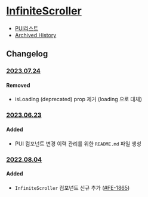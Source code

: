 # [InfiniteScroller](https://rxc.atlassian.net/browse/FE-1865)
  * [PUI리스트](../README.md)
  * [Archived History](https://www.notion.so/rxc/InfiniteScroller-f48cc6c27ca24ce6b168879fed23be99?pvs=4)

## Changelog

### [2023.07.24](https://rxc.atlassian.net/browse/FE-3308)
#### Removed
  * isLoading (deprecated) prop 제거 (loading 으로 대체)

### [2023.06.23](https://rxc.atlassian.net/browse/FE-3326)
#### Added 
  * PUI 컴포넌트 변경 이력 관리를 위한 `README.md` 파일 생성

### [2022.08.04](https://github.com/rxcompany/fe-mobile/commit/458b7a58b55564367d70e96e6751fd8c55e7f07a)
#### Added 
  * `InfiniteScroller` 컴포넌트 신규 추가 ([#FE-1865](https://rxc.atlassian.net/browse/FE-1865))